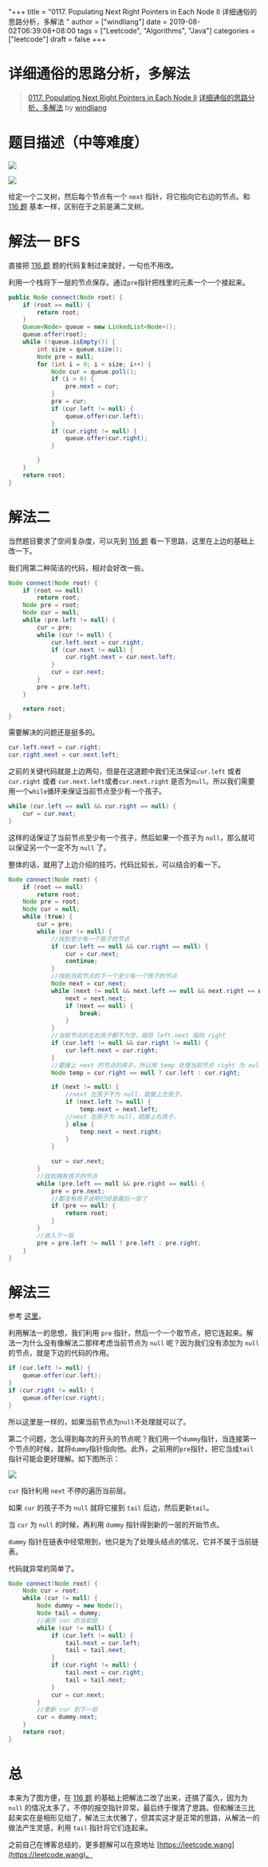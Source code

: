 "+++
title = "0117. Populating Next Right Pointers in Each Node II 详细通俗的思路分析，多解法 "
author = ["windliang"]
date = 2019-08-02T06:39:08+08:00
tags = ["Leetcode", "Algorithms", "Java"]
categories = ["leetcode"]
draft = false
+++

# 详细通俗的思路分析，多解法

> [0117. Populating Next Right Pointers in Each Node II](https://leetcode-cn.com/problems/populating-next-right-pointers-in-each-node-ii/)
> [详细通俗的思路分析，多解法](https://leetcode-cn.com/problems/populating-next-right-pointers-in-each-node-ii/solution/xiang-xi-tong-su-de-si-lu-fen-xi-duo-jie-fa-by-28/) by [windliang](https://leetcode-cn.com/u/windliang/)

# 题目描述（中等难度）

![](https://pic.leetcode-cn.com/dc001ea66dacf422000e02bc60abc251b254d334f462b772187b7ef48184e7ac.jpg)

![](https://pic.leetcode-cn.com/efc0b0705b4d32b25df185dd8855ebe96cbf23ec7117911376805311846f6853.jpg)

给定一个二叉树，然后每个节点有一个 `next` 指针，将它指向它右边的节点。和  [116 题](<https://leetcode.wang/leetcode-116-Populating-Next-Right-Pointers-in-Each-Node.html>) 基本一样，区别在于之前是满二叉树。

# 解法一 BFS

直接把 [116 题](<https://leetcode.wang/leetcode-116-Populating-Next-Right-Pointers-in-Each-Node.html>) 题的代码复制过来就好，一句也不用改。

利用一个栈将下一层的节点保存。通过`pre`指针把栈里的元素一个一个接起来。

```java
public Node connect(Node root) {
    if (root == null) {
        return root;
    }
    Queue<Node> queue = new LinkedList<Node>();
    queue.offer(root);
    while (!queue.isEmpty()) {
        int size = queue.size();
        Node pre = null;
        for (int i = 0; i < size; i++) {
            Node cur = queue.poll();
            if (i > 0) {
                pre.next = cur;
            }
            pre = cur;
            if (cur.left != null) {
                queue.offer(cur.left);
            }
            if (cur.right != null) {
                queue.offer(cur.right);
            }

        }
    }
    return root;
}
```

# 解法二

当然题目要求了空间复杂度，可以先到 [116 题](<https://leetcode.wang/leetcode-116-Populating-Next-Right-Pointers-in-Each-Node.html>) 看一下思路，这里在上边的基础上改一下。

我们用第二种简洁的代码，相对会好改一些。

```java
Node connect(Node root) {
    if (root == null)
        return root;
    Node pre = root;
    Node cur = null;
    while (pre.left != null) {
        cur = pre;
        while (cur != null) {
            cur.left.next = cur.right;
            if (cur.next != null) {
                cur.right.next = cur.next.left;
            }
            cur = cur.next;
        }
        pre = pre.left;
    }

    return root;
}
```

需要解决的问题还是挺多的。

```java
cur.left.next = cur.right;
cur.right.next = cur.next.left;
```

之前的关键代码就是上边两句，但是在这道题中我们无法保证`cur.left` 或者 `cur.right` 或者  `cur.next.left`或者`cur.next.right` 是否为`null`。所以我们需要用一个`while`循环来保证当前节点至少有一个孩子。

```java
while (cur.left == null && cur.right == null) {
    cur = cur.next; 
}
```

这样的话保证了当前节点至少有一个孩子，然后如果一个孩子为 `null`，那么就可以保证另一个一定不为 `null` 了。

整体的话，就用了上边介绍的技巧，代码比较长，可以结合的看一下。

```java
Node connect(Node root) {
    if (root == null)
        return root;
    Node pre = root;
    Node cur = null;
    while (true) {
        cur = pre;
        while (cur != null) {
            //找到至少有一个孩子的节点
            if (cur.left == null && cur.right == null) {
                cur = cur.next;
                continue;
            }
            //找到当前节点的下一个至少有一个孩子的节点
            Node next = cur.next;
            while (next != null && next.left == null && next.right == null) {
                next = next.next;
                if (next == null) {
                    break;
                }
            }
            //当前节点的左右孩子都不为空，就将 left.next 指向 right
            if (cur.left != null && cur.right != null) {
                cur.left.next = cur.right;
            }
            //要接上 next 的节点的孩子，所以用 temp 处理当前节点 right 为 null 的情况
            Node temp = cur.right == null ? cur.left : cur.right;

            if (next != null) {
                //next 左孩子不为 null，就接上左孩子。
                if (next.left != null) {
                    temp.next = next.left;
                //next 左孩子为 null，就接上右孩子。
                } else {
                    temp.next = next.right;
                }
            }
            
            cur = cur.next;
        }
        //找到拥有孩子的节点
        while (pre.left == null && pre.right == null) {
            pre = pre.next;
            //都没有孩子说明已经是最后一层了
            if (pre == null) {
                return root;
            }
        }
        //进入下一层
        pre = pre.left != null ? pre.left : pre.right;
    } 
}
```

# 解法三

参考 [这里](<https://leetcode.com/problems/populating-next-right-pointers-in-each-node-ii/discuss/37979/O(1).-Concise.-Fast.-What's-so-hard>)。

利用解法一的思想，我们利用 `pre` 指针，然后一个一个取节点，把它连起来。解法一为什么没有像解法二那样考虑当前节点为 `null` 呢？因为我们没有添加为 `null` 的节点，就是下边的代码的作用。

```java
if (cur.left != null) {
    queue.offer(cur.left);
}
if (cur.right != null) {
    queue.offer(cur.right);
}
```

所以这里是一样的，如果当前节点为`null`不处理就可以了。

第二个问题，怎么得到每次的开头的节点呢？我们用一个`dummy`指针，当连接第一个节点的时候，就将`dummy`指针指向他。此外，之前用的`pre`指针，把它当成`tail`指针可能会更好理解。如下图所示：

![](https://pic.leetcode-cn.com/0dc6ed6ba29a12469f6254b1016c90608b852131939d03fd23d4bbd1aa0a9d78.jpg)

`cur` 指针利用 `next` 不停的遍历当前层。

如果 `cur` 的孩子不为 `null` 就将它接到 `tail` 后边，然后更新`tail`。

当 `cur` 为 `null` 的时候，再利用 `dummy` 指针得到新的一层的开始节点。

`dummy` 指针在链表中经常用到，他只是为了处理头结点的情况，它并不属于当前链表。

代码就异常的简单了。

```java
Node connect(Node root) {
    Node cur = root;
    while (cur != null) {
        Node dummy = new Node();
        Node tail = dummy;
        //遍历 cur 的当前层
        while (cur != null) {
            if (cur.left != null) {
                tail.next = cur.left;
                tail = tail.next;
            }
            if (cur.right != null) {
                tail.next = cur.right;
                tail = tail.next;
            }
            cur = cur.next;
        }
        //更新 cur 到下一层
        cur = dummy.next;
    }
    return root;
}
```

# 总

本来为了图方便，在 [116 题](<https://leetcode.wang/leetcode-116-Populating-Next-Right-Pointers-in-Each-Node.html>) 的基础上把解法二改了出来，还搞了蛮久，因为为 `null` 的情况太多了，不停的报空指针异常，最后终于理清了思路。但和解法三比起来实在是相形见绌了，解法三太优雅了，但其实这才是正常的思路，从解法一的做法产生灵感，利用 `tail` 指针将它们连起来。

之前自己在博客总结的，更多题解可以在原地址 [https://leetcode.wang](https://leetcode.wang)。